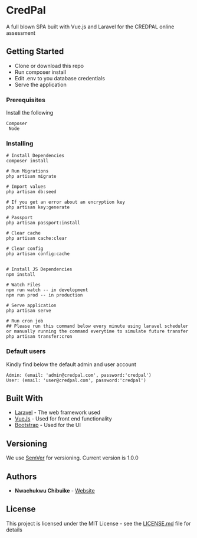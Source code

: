 # CredPal

A full blown SPA built with Vue.js and Laravel for the CREDPAL online assessment

## Getting Started

-   Clone or download this repo
-   Run composer install
-   Edit .env to you database credentials
-   Serve the application

### Prerequisites

Install the following

```
Composer
 Node

```

### Installing

```
# Install Dependencies
composer install

# Run Migrations
php artisan migrate

# Import values
php artisan db:seed

# If you get an error about an encryption key
php artisan key:generate

# Passport
php artisan passport:install

# Clear cache
php artisan cache:clear

# Clear config
php artisan config:cache


# Install JS Dependencies
npm install

# Watch Files
npm run watch -- in development
npm run prod -- in production

# Serve application
php artisan serve

# Run cron job
## Please run this command below every minute using laravel scheduler or manually running the command everytime to simulate future transfer
php artisan transfer:cron
```

### Default users

Kindly find below the default admin and user account

```
Admin: (email: 'admin@credpal.com', password:'credpal')
User: (email: 'user@credpal.com', password:'credpal')

```

## Built With

-   [Laravel](https://laravel.com/) - The web framework used
-   [VueJs](https://vuejs.org/) - Used for front end functionality
-   [Bootstrap](https://getbootstrap.com/) - Used for the UI

## Versioning

We use [SemVer](http://semver.org/) for versioning. Current version is 1.0.0

## Authors

-   **Nwachukwu Chibuike** - [Website](https://chibuikenwa.com)

## License

This project is licensed under the MIT License - see the [LICENSE.md](LICENSE) file for details
